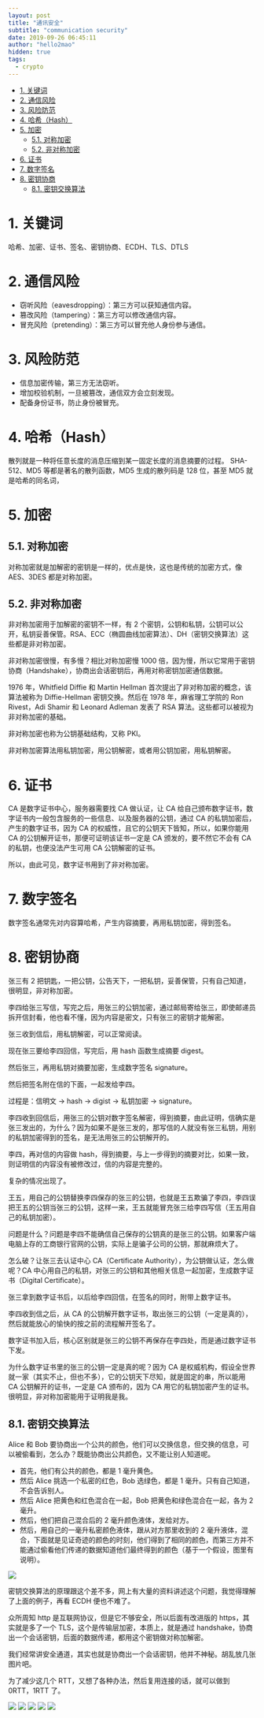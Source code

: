 ```yaml
---
layout: post
title: "通讯安全"
subtitle: "communication security"
date: 2019-09-26 06:45:11
author: "hello2mao"
hidden: true
tags:
  - crypto
---
```


<!-- TOC -->

- [1. 关键词](#1-关键词)
- [2. 通信风险](#2-通信风险)
- [3. 风险防范](#3-风险防范)
- [4. 哈希（Hash）](#4-哈希hash)
- [5. 加密](#5-加密)
  - [5.1. 对称加密](#51-对称加密)
  - [5.2. 非对称加密](#52-非对称加密)
- [6. 证书](#6-证书)
- [7. 数字签名](#7-数字签名)
- [8. 密钥协商](#8-密钥协商)
  - [8.1. 密钥交换算法](#81-密钥交换算法)

<!-- /TOC -->

# 1. 关键词

哈希、加密、证书、签名、密钥协商、ECDH、TLS、DTLS

# 2. 通信风险

- 窃听风险（eavesdropping）：第三方可以获知通信内容。
- 篡改风险（tampering）：第三方可以修改通信内容。
- 冒充风险（pretending）：第三方可以冒充他人身份参与通信。

# 3. 风险防范

- 信息加密传输，第三方无法窃听。
- 增加校验机制，一旦被篡改，通信双方会立刻发现。
- 配备身份证书，防止身份被冒充。

# 4. 哈希（Hash）

散列就是一种将任意长度的消息压缩到某一固定长度的消息摘要的过程。
SHA-512、MD5 等都是著名的散列函数，MD5 生成的散列码是 128 位，甚至 MD5 就是哈希的同名词，

# 5. 加密

## 5.1. 对称加密

对称加密就是加解密的密钥是一样的，优点是快，这也是传统的加密方式，像 AES、3DES 都是对称加密。

## 5.2. 非对称加密

非对称加密用于加解密的密钥不一样，有 2 个密钥，公钥和私钥，公钥可以公开，私钥妥善保管。RSA、ECC（椭圆曲线加密算法）、DH（密钥交换算法）这些都是非对称加密。

非对称加密很慢，有多慢？相比对称加密慢 1000 倍，因为慢，所以它常用于密钥协商（Handshake），协商出会话密钥后，再用对称密钥加密通信数据。

1976 年，Whitfield Diffie 和 Martin Hellman 首次提出了非对称加密的概念，该算法被称为 Diffie-Hellman 密钥交换。然后在 1978 年，麻省理工学院的 Ron Rivest，Adi Shamir 和 Leonard Adleman 发表了 RSA 算法。这些都可以被视为非对称加密的基础。

非对称加密也称为公钥基础结构，又称 PKI。

非对称加密算法用私钥加密，用公钥解密，或者用公钥加密，用私钥解密。

# 6. 证书

CA 是数字证书中心，服务器需要找 CA 做认证，让 CA 给自己颁布数字证书，数字证书内一般包含服务的一些信息、以及服务器的公钥，通过 CA 的私钥加密后，产生的数字证书，因为 CA 的权威性，且它的公钥天下皆知，所以，如果你能用 CA 的公钥解开证书，那便可证明该证书一定是 CA 颁发的，要不然它不会有 CA 的私钥，也便没法产生可用 CA 公钥解密的证书。

所以，由此可见，数字证书用到了非对称加密。

# 7. 数字签名

数字签名通常先对内容算哈希，产生内容摘要，再用私钥加密，得到签名。

# 8. 密钥协商

张三有 2 把钥匙，一把公钥，公告天下，一把私钥，妥善保管，只有自己知道，很明显，非对称加密。

李四给张三写信，写完之后，用张三的公钥加密，通过邮局寄给张三，即使邮递员拆开信封看，他也看不懂，因为内容是密文，只有张三的密钥才能解密。

张三收到信后，用私钥解密，可以正常阅读。

现在张三要给李四回信，写完后，用 hash 函数生成摘要 digest。

然后张三，再用私钥对摘要加密，生成数字签名 signature。

然后把签名附在信的下面，一起发给李四。

过程是：信明文 -> hash -> digist -> 私钥加密 -> signature。

李四收到回信后，用张三的公钥对数字签名解密，得到摘要，由此证明，信确实是张三发出的，为什么？因为如果不是张三发的，那写信的人就没有张三私钥，用别的私钥加密得到的签名，是无法用张三的公钥解开的。

李四，再对信的内容做 hash，得到摘要，与上一步得到的摘要对比，如果一致，则证明信的内容没有被修改过，信的内容是完整的。

复杂的情况出现了。

王五，用自己的公钥替换李四保存的张三的公钥，也就是王五欺骗了李四，李四误把王五的公钥当张三的公钥，这样一来，王五就能冒充张三给李四写信（王五用自己的私钥加密）。

问题是什么？问题是李四不能确信自己保存的公钥真的是张三的公钥。如果客户端电脑上存的工商银行官网的公钥，实际上是骗子公司的公钥，那就麻烦大了。

怎么破？让张三去认证中心 CA（Certificate Authority），为公钥做认证，怎么做呢？CA 中心用自己的私钥，对张三的公钥和其他相关信息一起加密，生成数字证书（Digital Certificate）。

张三拿到数字证书后，以后给李四回信，在签名的同时，附带上数字证书。

李四收到信之后，从 CA 的公钥解开数字证书，取出张三的公钥（一定是真的），然后就能放心的愉快的按之前的流程解开签名了。

数字证书加入后，核心区别就是张三的公钥不再保存在李四处，而是通过数字证书下发。

为什么数字证书里的张三的公钥一定是真的呢？因为 CA 是权威机构，假设全世界就一家（其实不止，但也不多），它的公钥天下尽知，就是固定的串，所以能用 CA 公钥解开的证书，一定是 CA 颁布的，因为 CA 用它的私钥加密产生的证书。很明显，非对称加密能用于证明我是我。

## 8.1. 密钥交换算法

Alice 和 Bob 要协商出一个公共的颜色，他们可以交换信息，但交换的信息，可以被偷看到，怎么办？既能协商出公共颜色，又不能让别人知道呢。

- 首先，他们有公共的颜色，都是 1 毫升黄色。
- 然后 Alice 挑选一个私密的红色，Bob 选绿色，都是 1 毫升。只有自己知道，不会告诉别人。
- 然后 Alice 把黄色和红色混合在一起，Bob 把黄色和绿色混合在一起，各为 2 毫升。
- 然后，他们把自己混合后的 2 毫升颜色液体，发给对方。
- 然后，用自己的一毫升私密颜色液体，跟从对方那里收到的 2 毫升液体，混合，下面就是见证奇迹的颜色的时刻，他们得到了相同的颜色，而第三方并不能通过偷看他们传递的数据知道他们最终得到的颜色（基于一个假设，图里有说明）。

![](/img/posts/alice-bob.jpeg)

密钥交换算法的原理跟这个差不多，网上有大量的资料讲述这个问题，我觉得理解了上面的例子，再看 ECDH 便也不难了。

众所周知 http 是互联网协议，但是它不够安全，所以后面有改进版的 https，其实就是多了一个 TLS，这个是传输层加密，本质上，就是通过 handshake，协商出一个会话密钥，后面的数据传递，都用这个密钥做对称加解密。

我们经常讲安全通道，其实也就是协商出一个会话密钥，他并不神秘。胡乱放几张图片吧。

为了减少这几个 RTT，又想了各种办法，然后复用连接的话，就可以做到 0RTT，1RTT 了。

![](/img/posts/tls-handshake-1.jpeg)
![](/img/posts/tls-handshake-2.jpeg)
![](/img/posts/tls-handshake-3.jpeg)
![](/img/posts/tls-handshake-4.jpeg)
![](/img/posts/tls-handshake-5.jpeg)
